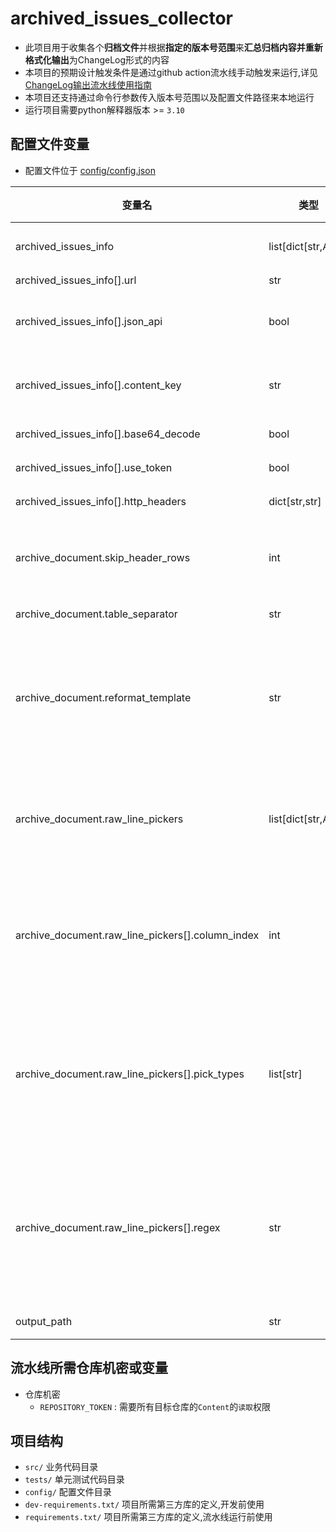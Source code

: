 # archived_issues_collector

- 此项目用于收集各个**归档文件**并根据**指定的版本号范围**来**汇总归档内容并重新格式化输出**为ChangeLog形式的内容
- 本项目的预期设计触发条件是通过github action流水线手动触发来运行,详见 [ChangeLog输出流水线使用指南](./ChangeLog输出流水线使用指南.md)
- 本项目还支持通过命令行参数传入版本号范围以及配置文件路径来本地运行
- 运行项目需要python解释器版本 >= `3.10`

## 配置文件变量

- 配置文件位于 [config/config.json](config/config.json)

| 变量名                                           | 类型                | 默认值 | 描述                                                                                                                                                                                                                            |
| ------------------------------------------------ | ------------------- | ------ | ------------------------------------------------------------------------------------------------------------------------------------------------------------------------------------------------------------------------------- |
| archived_issues_info                             | list[dict[str,Any]] | []     | 定义归档文件源获取规则,目前只支持http和https源                                                                                                                                                                                  |
| archived_issues_info[].url                       | str                 | ""     | 归档文件源的url                                                                                                                                                                                                                 |
| archived_issues_info[].json_api                  | bool                | false  | 请求的url是否是json api,若此值为true,请求url后响应的内容将以json格式解析                                                                                                                                                        |
| archived_issues_info[].content_key               | str                 | ""     | 实际归档内容在json响应中的键名,`json_api`值为true时才生效,与`json_api`配合使用                                                                                                                                                  |
| archived_issues_info[].base64_decode             | bool                | false  | 请求url后响应的内容是否需要base64解码                                                                                                                                                                                           |
| archived_issues_info[].use_token                 | bool                | false  | 请求url时是否在请求头中携带token                                                                                                                                                                                                |
| archived_issues_info[].http_headers              | dict[str,str]       | {}     | 请求url时要携带的请求头内容                                                                                                                                                                                                     |
| archive_document.skip_header_rows                | int                 | 0      | 处理每个原始归档文档内容时,从第一行开始要跳过多少行,因为开头的几行可能是列表的开头格式,不能参与内容的处理                                                                                                                       |
| archive_document.table_separator                 | str                 | ""     | 表分隔符,用于分割原始归档文档内容中的每一行                                                                                                                                                                                     |
| archive_document.reformat_template               | str                 | ""     | 用于重新格式化归档内容的格式模版,可使用特殊占位符变量来灵活定制输出格式,可用的变量有: `{issue_type}` `{issue_location}`  `{issue_url_parents}` `{issue_title}` `{md_link_square_start}` `{md_link_square_end}` `{first_number}` |
| archive_document.raw_line_pickers                | list[dict[str,Any]] | []     | picker用来分类和提取`table_separator`分隔好的内容,可定义多个picker,请确保`column_index`不会超出`table_separator`分割后的column个数                                                                                              |
| archive_document.raw_line_pickers[].column_index | int                 | 0      | picker的列索引,每个column就是每行内容通过`table_separator`拆分出来的每个元素,`column_index`表示了这个picker `pick_types` `regex` 的要被应用在第几个column                                                                       |
| archive_document.raw_line_pickers[].pick_types   | list[str]           | []     | picker要匹配内容的内容类型,名称与大部分`reformat_template`的占位符变量是对应的,由于正则可以设置多个捕获组,所以根据正则匹配后的匹配结果顺序一一对应此列表中的类型;在`regex`为null时,此列表只能填写一个元素                       |
| archive_document.raw_line_pickers[].regex        | str                 | None   | picker匹配内容的正则表达式,值为null时则不使用正则而是使用整个column的字符串,可使用捕获组将正则匹配内容与`pick_types`中的类型进行对应,若捕获组个数大于`pick_types`中元素的个数,多余的捕获组结果则会被丢弃                        |
| output_path                                      | str                 | ""     | 输出格式化后内容的文件路径                                                                                                                                                                                                      |

## 流水线所需仓库机密或变量
- 仓库机密
  - `REPOSITORY_TOKEN` : 需要所有目标仓库的`Content`的`读取`权限


## 项目结构

- `src/` 业务代码目录
- `tests/` 单元测试代码目录
- `config/` 配置文件目录
- `dev-requirements.txt/` 项目所需第三方库的定义,开发前使用
- `requirements.txt/` 项目所需第三方库的定义,流水线运行前使用
